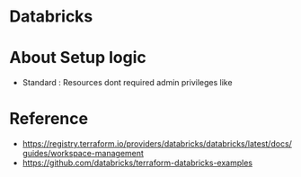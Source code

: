 # Databricks


# About Setup logic

- Standard : Resources dont required admin privileges like 


# Reference
- https://registry.terraform.io/providers/databricks/databricks/latest/docs/guides/workspace-management
- https://github.com/databricks/terraform-databricks-examples

